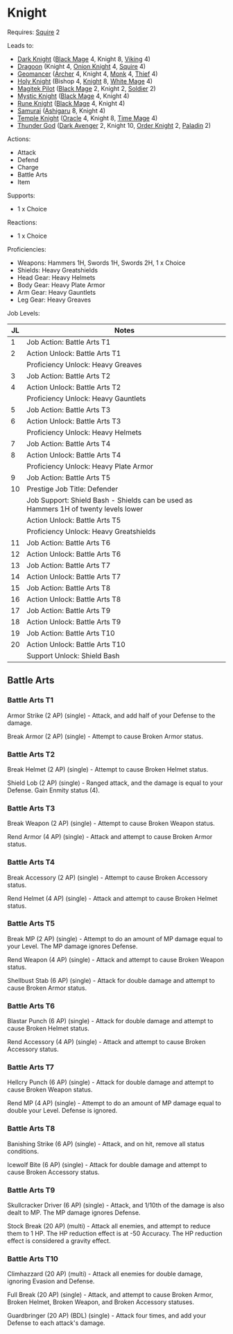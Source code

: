 # Knight

Requires: [Squire](/Jobs/JobDetails/Squire.md) 2

Leads to:

- [Dark Knight](/Jobs/JobDetails/DarkKnight.md) ([Black Mage](/Jobs/JobDetails/BlackMage.md) 4, Knight 8, [Viking](/Jobs/JobDetails/Viking.md) 4)
- [Dragoon](/Jobs/JobDetails/Dragoon.md) (Knight 4, [Onion Knight](/Jobs/JobDetails/OnionKnight.md) 4, [Squire](/Jobs/JobDetails/Squire.md) 4)
- [Geomancer](/Jobs/JobDetails/Geomancer.md) ([Archer](/Jobs/JobDetails/Archer.md) 4, Knight 4, [Monk](/Jobs/JobDetails/Monk.md) 4, [Thief](/Jobs/JobDetails/Thief.md) 4)
- [Holy Knight](/Jobs/JobDetails/HolyKnight.md) (Bishop 4, [Knight](/Jobs/JobDetails/Knight.md) 8, [White Mage](/Jobs/JobDetails/WhiteMage.md) 4)
- [Magitek Pilot](/Jobs/JobDetails/MagitekPilot.md) ([Black Mage](/Jobs/JobDetails/BlackMage.md) 2, Knight 2, [Soldier](/Jobs/JobDetails/Soldier.md) 2)
- [Mystic Knight](/Jobs/JobDetails/MysticKnight.md) ([Black Mage](/Jobs/JobDetails/BlackMage.md) 4, Knight 4)
- [Rune Knight](/Jobs/JobDetails/RuneKnight.md) ([Black Mage](/Jobs/JobDetails/BlackMage.md) 4, Knight 4)
- [Samurai](/Jobs/JobDetails/Samurai.md) ([Ashigaru](/Jobs/JobDetails/Ashiguaru.md) 8, Knight 4)
- [Temple Knight](/Jobs/JobDetails/TempleKnight.md) ([Oracle](/Jobs/JobDetails/Oracle.md) 4, Knight 8, [Time Mage](/Jobs/JobDetails/TimeMage.md) 4)
- [Thunder God](/Jobs/JobDetails/ThunderGod.md) ([Dark Avenger](/Jobs/JobDetails/DarkAvenger.md) 2, Knight 10, [Order Knight](/Jobs/JobDetails/OrderKnight.md) 2, [Paladin](/Jobs/JobDetails/Paladin.md) 2)

Actions:

- Attack
- Defend
- Charge
- Battle Arts
- Item

Supports:

- 1 x Choice

Reactions:

- 1 x Choice

Proficiencies:

- Weapons: Hammers 1H, Swords 1H, Swords 2H, 1 x Choice
- Shields: Heavy Greatshields
- Head Gear: Heavy Helmets
- Body Gear: Heavy Plate Armor
- Arm Gear: Heavy Gauntlets
- Leg Gear: Heavy Greaves

Job Levels:

| JL | Notes |
| --- | --- |
| 1 | Job Action: Battle Arts T1
| 2 | Action Unlock: Battle Arts T1
|   | Proficiency Unlock: Heavy Greaves
| 3 | Job Action: Battle Arts T2
| 4 | Action Unlock: Battle Arts T2
|   | Proficiency Unlock: Heavy Gauntlets
| 5 | Job Action: Battle Arts T3
| 6 | Action Unlock: Battle Arts T3
|   | Proficiency Unlock: Heavy Helmets
| 7 | Job Action: Battle Arts T4
| 8 | Action Unlock: Battle Arts T4
|   | Proficiency Unlock: Heavy Plate Armor
| 9 | Job Action: Battle Arts T5
| 10 | Prestige Job Title: Defender
|    | Job Support: Shield Bash - Shields can be used as Hammers 1H of twenty levels lower
|    | Action Unlock: Battle Arts T5
|    | Proficiency Unlock: Heavy Greatshields
| 11 | Job Action: Battle Arts T6
| 12 | Action Unlock: Battle Arts T6
| 13 | Job Action: Battle Arts T7
| 14 | Action Unlock: Battle Arts T7
| 15 | Job Action: Battle Arts T8
| 16 | Action Unlock: Battle Arts T8
| 17 | Job Action: Battle Arts T9
| 18 | Action Unlock: Battle Arts T9
| 19 | Job Action: Battle Arts T10
| 20 | Action Unlock: Battle Arts T10
|    | Support Unlock: Shield Bash

## Battle Arts

### Battle Arts T1

Armor Strike (2 AP) (single) - Attack, and add half of your Defense to the damage.

Break Armor (2 AP) (single) - Attempt to cause Broken Armor status.

### Battle Arts T2

Break Helmet (2 AP) (single) - Attempt to cause Broken Helmet status.

Shield Lob (2 AP) (single) - Ranged attack, and the damage is equal to your Defense. Gain Enmity status (4).

### Battle Arts T3

Break Weapon (2 AP) (single) - Attempt to cause Broken Weapon status.

Rend Armor (4 AP) (single) - Attack and attempt to cause Broken Armor status.

### Battle Arts T4

Break Accessory (2 AP) (single) - Attempt to cause Broken Accessory status.

Rend Helmet (4 AP) (single) - Attack and attempt to cause Broken Helmet status.

### Battle Arts T5

Break MP (2 AP) (single) - Attempt to do an amount of MP damage equal to your Level. The MP damage ignores Defense.

Rend Weapon (4 AP) (single) - Attack and attempt to cause Broken Weapon status.

Shellbust Stab (6 AP) (single) - Attack for double damage and attempt to cause Broken Armor status.

### Battle Arts T6

Blastar Punch (6 AP) (single) - Attack for double damage and attempt to cause Broken Helmet status.

Rend Accessory (4 AP) (single) - Attack and attempt to cause Broken Accessory status.

### Battle Arts T7

Hellcry Punch (6 AP) (single) - Attack for double damage and attempt to cause Broken Weapon status.

Rend MP (4 AP) (single) - Attempt to do an amount of MP damage equal to double your Level. Defense is ignored.

### Battle Arts T8

Banishing Strike (6 AP) (single) - Attack, and on hit, remove all status conditions.

Icewolf Bite (6 AP) (single) - Attack for double damage and attempt to cause Broken Accessory status.

### Battle Arts T9

Skullcracker Driver (6 AP) (single) - Attack, and 1/10th of the damage is also dealt to MP. The MP damage ignores Defense.

Stock Break (20 AP) (multi) - Attack all enemies, and attempt to reduce them to 1 HP. The HP reduction effect is at -50 Accuracy. The HP reduction effect is considered a gravity effect.

### Battle Arts T10

Climhazzard (20 AP) (multi) - Attack all enemies for double damage, ignoring Evasion and Defense.

Full Break (20 AP) (single) - Attack, and attempt to cause Broken Armor, Broken Helmet, Broken Weapon, and Broken Accessory statuses.

Guardbringer (20 AP) (BDL) (single) - Attack four times, and add your Defense to each attack's damage.
